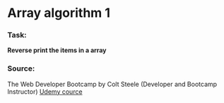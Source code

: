# Array algorithm 1


### Task:

__Reverse print the items in a array__

### Source:

The Web Developer Bootcamp by 
Colt Steele (Developer and Bootcamp Instructor)
[Udemy cource](https://www.udemy.com/the-web-developer-bootcamp/learn/v4/overview)

